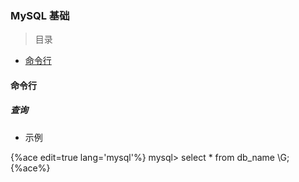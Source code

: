 ### MySQL 基础

> 目录
* [命令行](#命令行)

#### 命令行

##### 查询

* 示例

{%ace edit=true lang='mysql'%}
mysql> select * from db_name \G;
{%ace%}